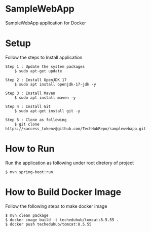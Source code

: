 # SampleWebApp
SampleWebApp application for Docker

# Setup
Follow the steps to Install application

	Step 1 : Update the system packages
		$ sudo apt-get update
		
	Step 2 : Install OpenJDK 17
		$ sudo apt install openjdk-17-jdk -y
		
	Step 3 : Install Maven
		$ sudo apt install maven -y
		
	Step 4 : Install Git
		$ sudo apt-get install git -y
		
	Step 5 : Clone as following
		$ git clone https://<access_token>@github.com/TechHubRepo/samplewebapp.git

# How to Run
Run the application as following under root diretory of project

	$ mvn spring-boot:run

# How to Build Docker Image
Follow the following steps to make docker image

    $ mvn clean package
    $ docker image build -t techeduhub/tomcat:8.5.55 .
    $ docker push techeduhub/tomcat:8.5.55
